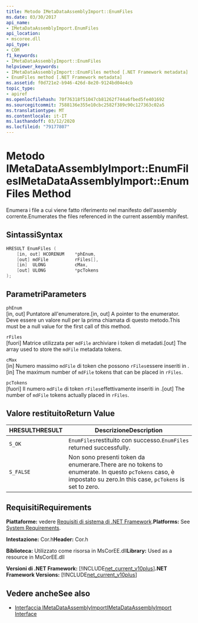 ```yaml
---
title: Metodo IMetaDataAssemblyImport::EnumFiles
ms.date: 03/30/2017
api_name:
- IMetaDataAssemblyImport.EnumFiles
api_location:
- mscoree.dll
api_type:
- COM
f1_keywords:
- IMetaDataAssemblyImport::EnumFiles
helpviewer_keywords:
- IMetaDataAssemblyImport::EnumFiles method [.NET Framework metadata]
- EnumFiles method [.NET Framework metadata]
ms.assetid: f0d721e2-b946-426d-8e20-9124bd04e4cb
topic_type:
- apiref
ms.openlocfilehash: 70f76318f51047cb81262f744a6fbed5fe401692
ms.sourcegitcommit: 7588136e355e10cbc2582f389c90c127363c02a5
ms.translationtype: MT
ms.contentlocale: it-IT
ms.lasthandoff: 03/12/2020
ms.locfileid: "79177807"
---
```

# <a name="imetadataassemblyimportenumfiles-method"></a><span data-ttu-id="88b23-102">Metodo IMetaDataAssemblyImport::EnumFiles</span><span class="sxs-lookup"><span data-stu-id="88b23-102">IMetaDataAssemblyImport::EnumFiles Method</span></span>
<span data-ttu-id="88b23-103">Enumera i file a cui viene fatto riferimento nel manifesto dell'assembly corrente.</span><span class="sxs-lookup"><span data-stu-id="88b23-103">Enumerates the files referenced in the current assembly manifest.</span></span>  
  
## <a name="syntax"></a><span data-ttu-id="88b23-104">Sintassi</span><span class="sxs-lookup"><span data-stu-id="88b23-104">Syntax</span></span>  
  
```cpp  
HRESULT EnumFiles (  
    [in, out] HCORENUM    *phEnum,
    [out] mdFile          rFiles[],
    [in]  ULONG           cMax,
    [out] ULONG           *pcTokens  
);  
```  
  
## <a name="parameters"></a><span data-ttu-id="88b23-105">Parametri</span><span class="sxs-lookup"><span data-stu-id="88b23-105">Parameters</span></span>  
 `phEnum`  
 <span data-ttu-id="88b23-106">[in, out] Puntatore all'enumeratore.</span><span class="sxs-lookup"><span data-stu-id="88b23-106">[in, out] A pointer to the enumerator.</span></span> <span data-ttu-id="88b23-107">Deve essere un valore null per la prima chiamata di questo metodo.</span><span class="sxs-lookup"><span data-stu-id="88b23-107">This must be a null value for the first call of this method.</span></span>  
  
 `rFiles`  
 <span data-ttu-id="88b23-108">[fuori] Matrice utilizzata per `mdFile` archiviare i token di metadati.</span><span class="sxs-lookup"><span data-stu-id="88b23-108">[out] The array used to store the `mdFile` metadata tokens.</span></span>  
  
 `cMax`  
 <span data-ttu-id="88b23-109">[in] Numero massimo `mdFile` di token che possono `rFiles`essere inseriti in .</span><span class="sxs-lookup"><span data-stu-id="88b23-109">[in] The maximum number of `mdFile` tokens that can be placed in `rFiles`.</span></span>  
  
 `pcTokens`  
 <span data-ttu-id="88b23-110">[fuori] Il numero `mdFile` di token `rFiles`effettivamente inseriti in .</span><span class="sxs-lookup"><span data-stu-id="88b23-110">[out] The number of `mdFile` tokens actually placed in `rFiles`.</span></span>  
  
## <a name="return-value"></a><span data-ttu-id="88b23-111">Valore restituito</span><span class="sxs-lookup"><span data-stu-id="88b23-111">Return Value</span></span>  
  
|<span data-ttu-id="88b23-112">HRESULT</span><span class="sxs-lookup"><span data-stu-id="88b23-112">HRESULT</span></span>|<span data-ttu-id="88b23-113">Descrizione</span><span class="sxs-lookup"><span data-stu-id="88b23-113">Description</span></span>|  
|-------------|-----------------|  
|`S_OK`|<span data-ttu-id="88b23-114">`EnumFiles`restituito con successo.</span><span class="sxs-lookup"><span data-stu-id="88b23-114">`EnumFiles` returned successfully.</span></span>|  
|`S_FALSE`|<span data-ttu-id="88b23-115">Non sono presenti token da enumerare.</span><span class="sxs-lookup"><span data-stu-id="88b23-115">There are no tokens to enumerate.</span></span> <span data-ttu-id="88b23-116">In questo `pcTokens` caso, è impostato su zero.</span><span class="sxs-lookup"><span data-stu-id="88b23-116">In this case, `pcTokens` is set to zero.</span></span>|  
  
## <a name="requirements"></a><span data-ttu-id="88b23-117">Requisiti</span><span class="sxs-lookup"><span data-stu-id="88b23-117">Requirements</span></span>  
 <span data-ttu-id="88b23-118">**Piattaforme:** vedere [Requisiti di sistema di .NET Framework](../../../../docs/framework/get-started/system-requirements.md).</span><span class="sxs-lookup"><span data-stu-id="88b23-118">**Platforms:** See [System Requirements](../../../../docs/framework/get-started/system-requirements.md).</span></span>  
  
 <span data-ttu-id="88b23-119">**Intestazione:** Cor.h</span><span class="sxs-lookup"><span data-stu-id="88b23-119">**Header:** Cor.h</span></span>  
  
 <span data-ttu-id="88b23-120">**Biblioteca:** Utilizzato come risorsa in MsCorEE.dll</span><span class="sxs-lookup"><span data-stu-id="88b23-120">**Library:** Used as a resource in MsCorEE.dll</span></span>  
  
 <span data-ttu-id="88b23-121">**Versioni di .NET Framework:** [!INCLUDE[net_current_v10plus](../../../../includes/net-current-v10plus-md.md)]</span><span class="sxs-lookup"><span data-stu-id="88b23-121">**.NET Framework Versions:** [!INCLUDE[net_current_v10plus](../../../../includes/net-current-v10plus-md.md)]</span></span>  
  
## <a name="see-also"></a><span data-ttu-id="88b23-122">Vedere anche</span><span class="sxs-lookup"><span data-stu-id="88b23-122">See also</span></span>

- [<span data-ttu-id="88b23-123">Interfaccia IMetaDataAssemblyImport</span><span class="sxs-lookup"><span data-stu-id="88b23-123">IMetaDataAssemblyImport Interface</span></span>](../../../../docs/framework/unmanaged-api/metadata/imetadataassemblyimport-interface.md)
